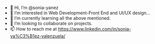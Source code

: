 - 👋 Hi, I’m @sonia-yanez
- 👀 I’m interested in Web Development-Front End and UI/UX design...
- 🌱 I’m currently learning all the above mentioned.
- 💞️ I’m looking to collaborate on projects.
- 📫 How to reach me at https://www.linkedin.com/in/sonia-ya%C3%B1ez-valenzuela/

<!---
sonia-yanez/sonia-yanez is a ✨ special ✨ repository because its `README.md` (this file) appears on your GitHub profile.
You can click the Preview link to take a look at your changes.
--->
